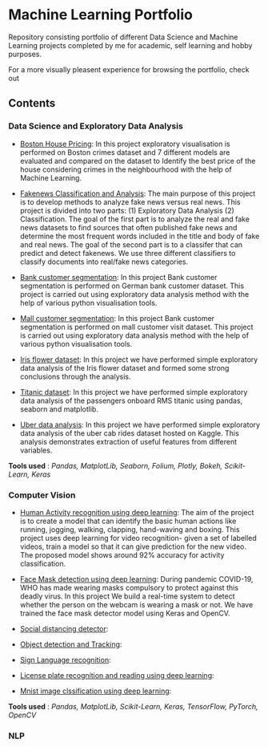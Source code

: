 # Machine Learning Portfolio

Repository consisting portfolio of different Data Science and Machine Learning projects completed by me for academic, self learning and hobby purposes.

For a more visually pleasent experience for browsing the portfolio, check out

## Contents

### Data Science and Exploratory Data Analysis

  * [Boston House Pricing](https://github.com/shravanambudkar/portfolio/blob/main/Boston%20Housing/boston_housing_regression_analysis_updated.ipynb): In this project exploratory visualisation is performed on Boston crimes dataset and 7 different models are evaluated and compared on the dataset to Identify the best price of the house considering crimes in the neighbourhood with the help of Machine Learning.

  * [Fakenews Classification and Analysis](https://github.com/shravanambudkar/portfolio/blob/main/fakenews%20classification/buzzfeed_news_analysis_and_classification.ipynb): The main purpose of this project is to develop methods to analyze fake news versus real news. This project is divided into two parts: (1) Exploratory Data Analysis (2) Classification. The goal of the first part is to analyze the real and fake news datasets to find sources that often published fake news and determine the most frequent words included in the title and body of fake and real news. The goal of the second part is to a classifer that can predict and detect fakenews. We use three different classifiers to classify documents into real/fake news categories.

  * [Bank customer segmentation](https://github.com/shravanambudkar/portfolio/blob/main/Bank%20customer%20segmentation/bank_customer_segmentation_updated.ipynb): In this project Bank customer segmentation is performed on German bank customer dataset. This project is carried out using exploratory data analysis method with the help of various python visualisation tools.

  * [Mall customer segmentation](https://github.com/shravanambudkar/portfolio/blob/main/mall%20customer%20segmentation/mall_customer_segmentation_k_means_analysis.ipynb): In this project Bank customer segmentation is performed on mall customer visit dataset. This project is carried out using exploratory data analysis method with the help of various python visualisation tools.

  * [Iris flower dataset](https://github.com/shravanambudkar/portfolio/blob/main/iris%20flower%20dataset/data_visualization_iris_dataset_seaborn_updated.ipynb): In this project we have performed simple exploratory data analysis of the Iris flower dataset and formed some strong conclusions through the analysis.

  * [Titanic dataset](https://github.com/shravanambudkar/portfolio/blob/main/iris%20flower%20dataset/data_visualization_iris_dataset_seaborn_updated.ipynb): In this project we have performed simple exploratory data analysis of the passengers onboard RMS titanic using pandas, seaborn and matplotlib.

  * [Uber data analysis](https://github.com/shravanambudkar/portfolio/blob/main/uber%20data%20analysis/cab-rides-detailed-eda-with-comments.ipynb): In this project we have performed simple exploratory data analysis of the uber cab rides dataset hosted on Kaggle. This analysis demonstrates extraction of useful features from different variables.

**Tools used** : *Pandas, MatplotLib, Seaborn, Folium, Plotly, Bokeh, Scikit-Learn, Keras*

### Computer Vision

 * [Human Activity recognition using deep learning](https://github.com/shravanambudkar/portfolio/tree/main/Human-Activity-Recognition): The aim of the project is to create a model that can identify the basic human actions like running, jogging, walking, clapping, hand-waving and boxing. This project uses deep learning for video recognition- given a set of labelled videos, train a model so that it can give prediction for the new video. The proposed model shows around 92% accuracy for activity classification.

 * [Face Mask detection using deep learning](https://github.com/shravanambudkar/portfolio/tree/main/Face-Mask-Detection): During pandemic COVID-19, WHO has made wearing masks compulsory to protect against this deadly virus. In this project We build a real-time system to detect whether the person on the webcam is wearing a mask or not. We have trained the face mask detector model using Keras and OpenCV.

 * [Social distancing detector](https://github.com/shravanambudkar/portfolio/tree/main/Social-distance-detection):

 * [Object detection and Tracking](https://github.com/shravanambudkar/portfolio/blob/main/Object%20detection%20and%20real%20time%20tracking/YOLOv4_DeepSort.ipynb):

 * [Sign Language recognition](https://github.com/shravanambudkar/portfolio/blob/main/sign%20language%20recognition/interpret-sign-language-with-deep-learning.ipynb):

 * [License plate recognition and reading using deep learning](https://github.com/shravanambudkar/portfolio/tree/main/Plate_detect_and_recognize): 

 * [Mnist image clssification using deep learning](https://github.com/shravanambudkar/portfolio/blob/main/mnist%20image%20classification/mnist_image%20classification.ipynb):

**Tools used** : *Pandas, MatplotLib, Scikit-Learn, Keras, TensorFlow, PyTorch, OpenCV*
 
### NLP


